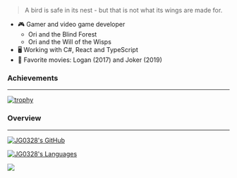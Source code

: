 > A bird is safe in its nest - but that is not what its wings are made for.

- 🎮 Gamer and video game developer
    * Ori and the Blind Forest
    * Ori and the Will of the Wisps
- 🖥️ Working with C#, React and TypeScript
- 🎥 Favorite movies: Logan (2017) and Joker (2019)

### Achievements
---

[![trophy](https://github-profile-trophy.vercel.app/?username=jg0328&title=MultiLanguage,Repositories,Commits&theme=dracula&margin-w=10)](https://github.com/ryo-ma/github-profile-trophy)

### Overview
---

[![JG0328's GitHub](https://github-readme-stats.vercel.app/api?username=jg0328&custom_title=My%20Activity&include_all_commits=true&count_private=true&show_icons=true&theme=dracula&hide=prs,contribs,issues)](https://github.com/anuraghazra/github-readme-stats)

[![JG0328's Languages](https://github-readme-stats.vercel.app/api/top-langs/?username=jg0328&layout=compact&custom_title=My%20Top%2010&langs_count=10&theme=dracula)](https://github.com/anuraghazra/github-readme-stats)

<a href="https://github.com/anuraghazra/github-readme-stats">
  <img align="center" src="https://github-readme-stats.vercel.app/api/pin/?username=jg0328&repo=paypal-fees-calculator&theme=dracula" />
</a>
